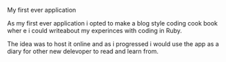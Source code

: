 My first ever application

As my first ever application i opted to make a blog style coding cook book wher e i could writeabout my experinces with coding in Ruby.

The idea was to host it online and as i progressed i would use the app as a diary for other new delevoper to read and learn from.
